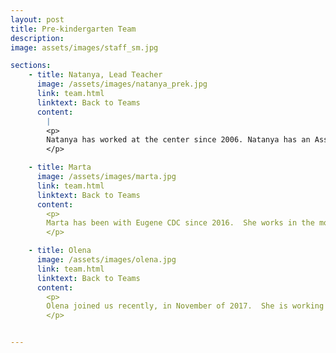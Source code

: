 ```yaml
---
layout: post
title: Pre-kindergarten Team
description: 
image: assets/images/staff_sm.jpg

sections:
    - title: Natanya, Lead Teacher
      image: /assets/images/natanya_prek.jpg
      link: team.html
      linktext: Back to Teams
      content:
        |
        <p>
        Natanya has worked at the center since 2006. Natanya has an Associate of Arts Degree in Early Childhood Education. She lives with her mother and two cats. Natanya spends most of her spare time reading or with her three close friends and three god-daughters, Lizzie, Josie, and Sophie.
        </p>

    - title: Marta
      image: /assets/images/marta.jpg
      link: team.html
      linktext: Back to Teams
      content:
        <p>
        Marta has been with Eugene CDC since 2016.  She works in the mornings in our PreK classroom, helps out in every classroom in the afternoons or helps keep our Center clean and tidy.  She has over 14 years experience working with preschool aged children.  She attended Portland State University and has taken numerous classes in Early Childhood Education.  She is bilingual and speaks fluent Spanish. She loves to travel, garden and to relax in her spare time.
        </p>

    - title: Olena
      image: /assets/images/olena.jpg
      link: team.html
      linktext: Back to Teams
      content:
        <p>
        Olena joined us recently, in November of 2017.  She is working in the afternoons. She has eight years experience working with preschool aged children and another eight years working with deaf and hard of hearing children. 
        </p>


---
```


